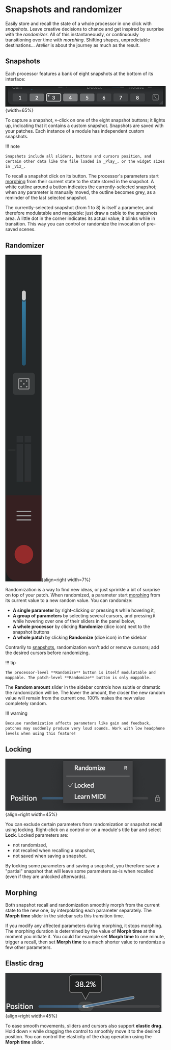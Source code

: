 # Snapshots and randomizer

Easily store and recall the state of a whole processor in one click with _snapshots_. Leave creative decisions to chance and get inspired by surprise with the _randomizer_. All of this instantaneously, or continuously transitioning over time with _morphing_. Shifting shapes, unpredictable destinations... _Atelier_ is about the journey as much as the result.

## Snapshots

Each processor features a bank of eight snapshots at the bottom of its interface:

![A screenshot showing a bank of snapshots at the bottom of a processor](../assets/images/atelier/morphing/morphing-snapshot-banks.png){width=65%}

To capture a snapshot, `⌘`-click on one of the eight snapshot buttons; it lights up, indicating that it contains a custom snapshot. Snapshots are saved with your patches. Each instance of a module has independent custom snapshots.

!!! note

    Snapshots include all sliders, buttons and cursors position, and certain other data like the file loaded in _Play_, or the widget sizes in _Viz_.

To recall a snapshot click on its button. The processor's parameters start [morphing](#morphing) from their current state to the state stored in the snapshot. A white outline around a button indicates the currently-selected snapshot; when any parameter is manually moved, the outline becomes grey, as a reminder of the last selected snapshot.

The currently-selected snapshot (from 1 to 8) is itself a parameter, and therefore modulatable and mappable: just draw a cable to the snapshots area. A little dot in the corner indicates its actual value; it blinks while in transition. This way you can control or randomize the invocation of pre-saved scenes.

## Randomizer

![A screenshot showing the patch randomization button](../assets/images/atelier/morphing/morphing-randomizer.png){align=right width=7%}

Randomization is a way to find new ideas, or just sprinkle a bit of surprise on top of your patch.
When randomized, a parameter start [morphing](#morphing) from its current value to a new random
value. You can randomize:

- **A single parameter** by right-clicking or pressing `R` while hovering it,
- **A group of parameters** by selecting several cursors, and pressing `R` while hovering over one of their sliders in the panel below,
- **A whole processor** by clicking **Randomize** (dice icon) next to the snapshot buttons
- **A whole patch** by clicking **Randomize** (dice icon) in the sidebar

Contrarily to [snapshots](#snapshots), randomization won't add or remove cursors; add the desired cursors before randomizing.

!!! tip

    The processor-level **Randomize** button is itself modulatable and mappable. The patch-level **Randomize** button is only mappable.

The **Random amount** slider in the sidebar controls how subtle or dramatic the randomization will be. The lower the amount, the closer the new random value will remain from the current one. 100% makes the new value completely random.

!!! warning

    Because randomization affects parameters like gain and feedback, patches may suddenly produce very loud sounds. Work with low headphone levels when using this feature!

## Locking

![A screenshot showing a slider being locked](../assets/images/atelier/morphing/morphing-locking.png){align=right width=45%}

You can exclude certain parameters from randomization or snapshot recall using locking. Right-click on a control or on a module's title bar and select **Lock**. Locked parameters are:

- not randomized,
- not recalled when recalling a snapshot,
- not saved when saving a snapshot.

By locking some parameters and saving a snapshot, you therefore save a "partial" snapshot that will leave some parameters as-is when recalled (even if they are unlocked afterwards).

## Morphing

Both snapshot recall and randomization smoothly morph from the current state to the new one, by interpolating each parameter separately. The **Morph time** slider in the sidebar sets this transition time.

If you modify any affected parameters during morphing, it stops morphing. The morphing duration is determined by the value of **Morph time** at the moment you initiate it. You could for example set **Morph time** to one minute, trigger a recall, then set **Morph time** to a much shorter value to randomize a few other parameters.

## Elastic drag

![A screenshot showing a slider being dragged elastically](../assets/images/atelier/morphing/morphing-elastic.png){align=right width=45%}


To ease smooth movements, sliders and cursors also support **elastic drag**. Hold down `⌘` while dragging the control to smoothly move it to the desired position. You can control the elasticity of the drag operation using the **Morph time** slider.
